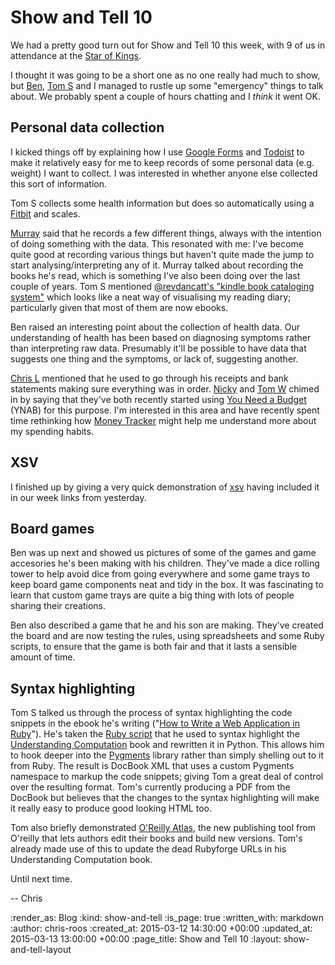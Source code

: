 Show and Tell 10
================

We had a pretty good turn out for Show and Tell 10 this week, with 9 of us in attendance at the [Star of Kings][].

I thought it was going to be a short one as no one really had much to show, but [Ben][], [Tom S][] and I managed to rustle up some "emergency" things to talk about. We probably spent a couple of hours chatting and I _think_ it went OK.

## Personal data collection

I kicked things off by explaining how I use [Google Forms][] and [Todoist][] to make it relatively easy for me to keep records of some personal data (e.g. weight) I want to collect. I was interested in whether anyone else collected this sort of information.

Tom S collects some health information but does so automatically using a [Fitbit][] and scales.

[Murray][] said that he records a few different things, always with the intention of doing something with the data. This resonated with me: I've become quite good at recording various things but haven't quite made the jump to start analysing/interpreting any of it. Murray talked about recording the books he's read, which is something I've also been doing over the last couple of years. Tom S mentioned [@revdancatt's "kindle book cataloging system"](https://twitter.com/revdancatt/status/572837279535915009/photo/1) which looks like a neat way of visualising my reading diary; particularly given that most of them are now ebooks.

Ben raised an interesting point about the collection of health data. Our understanding of health has been based on diagnosing symptoms rather than interpreting raw data. Presumably it'll be possible to have data that suggests one thing and the symptoms, or lack of, suggesting another.

[Chris L][] mentioned that he used to go through his receipts and bank statements making sure everything was in order. [Nicky][] and [Tom W][] chimed in by saying that they've both recently started using [You Need a Budget][] (YNAB) for this purpose. I'm interested in this area and have recently spent time rethinking how [Money Tracker][] might help me understand more about my spending habits.

## XSV

I finished up by giving a very quick demonstration of [xsv][] having included it in our week links from yesterday.

## Board games

Ben was up next and showed us pictures of some of the games and game accesories he's been making with his children. They've made a dice rolling tower to help avoid dice from going everywhere and some game trays to keep board game components neat and tidy in the box. It was fascinating to learn that custom game trays are quite a big thing with lots of people sharing their creations.

Ben also described a game that he and his son are making. They've created the board and are now testing the rules, using spreadsheets and some Ruby scripts, to ensure that the game is both fair and that it lasts a sensible amount of time.

## Syntax highlighting

Tom S talked us through the process of syntax highlighting the code snippets in the ebook he's writing ("[How to Write a Web Application in Ruby][]"). He's taken the [Ruby script][] that he used to syntax highlight the [Understanding Computation][] book and rewritten it in Python. This allows him to hook deeper into the [Pygments][] library rather than simply shelling out to it from Ruby. The result is DocBook XML that uses a custom Pygments namespace to markup the code snippets; giving Tom a great deal of control over the resulting format. Tom's currently producing a PDF from the DocBook but believes that the changes to the syntax highlighting will make it really easy to produce good looking HTML too.

Tom also briefly demonstrated [O'Reilly Atlas][], the new publishing tool from O'reilly that lets authors edit their books and build new versions. Tom's already made use of this to update the dead Rubyforge URLs in his Understanding Computation book.

Until next time.

-- Chris

[Ben]: https://twitter.com/beng
[Chris L]: http://blog.chrislowis.co.uk/
[Fitbit]: http://www.fitbit.com/
[Google Forms]: http://www.google.co.uk/forms/about/
[How to Write a Web Application in Ruby]: http://rubywebapp.com/
[Money Tracker]: https://github.com/chrisroos/money-tracker
[Murray]: https://twitter.com/hlame
[Nicky]: http://www.knotnicky.com/
[O'Reilly Atlas]: https://atlas.oreilly.com/
[Pygments]: http://pygments.org/
[Ruby script]: https://gist.github.com/tomstuart/4462577
[Star of Kings]: http://starofkings.co.uk/
[Todoist]: https://todoist.com/
[Tom S]: http://codon.com/
[Tom W]: https://tomafro.net/
[Understanding Computation]: http://computationbook.com/
[xsv]: https://github.com/BurntSushi/xsv
[You Need a Budget]: http://www.youneedabudget.com/

:render_as: Blog
:kind: show-and-tell
:is_page: true
:written_with: markdown
:author: chris-roos
:created_at: 2015-03-12 14:30:00 +00:00
:updated_at: 2015-03-13 13:00:00 +00:00
:page_title: Show and Tell 10
:layout: show-and-tell-layout
